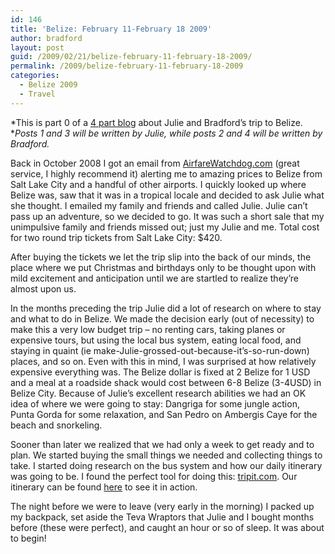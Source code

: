 ```yaml
---
id: 146
title: 'Belize: February 11-February 18 2009'
author: bradford
layout: post
guid: /2009/02/21/belize-february-11-february-18-2009/
permalink: /2009/belize-february-11-february-18-2009
categories:
  - Belize 2009
  - Travel
---
```

*This is part 0 of a [4 part blog][1] about Julie and Bradford’s trip to Belize. **Posts 1 and 3 will be written by Julie, while posts 2 and 4 will be written by Bradford.*

Back in October 2008 I got an email from <a href="http://www.airfarewatchdog.com/" target="_blank">AirfareWatchdog.com</a> (great service, I highly recommend it) alerting me to amazing prices to Belize from Salt Lake City and a handful of other airports. I quickly looked up where Belize was, saw that it was in a tropical locale and decided to ask Julie what she thought. I emailed my family and friends and called Julie. Julie can’t pass up an adventure, so we decided to go. It was such a short sale that my unimpulsive family and friends missed out; just my Julie and me. Total cost for two round trip tickets from Salt Lake City: $420.<!--more-->

After buying the tickets we let the trip slip into the back of our minds, the place where we put Christmas and birthdays only to be thought upon with mild excitement and anticipation until we are startled to realize they’re almost upon us.

In the months preceding the trip Julie did a lot of research on where to stay and what to do in Belize. We made the decision early (out of necessity) to make this a very low budget trip – no renting cars, taking planes or expensive tours, but using the local bus system, eating local food, and staying in quaint (ie make-Julie-grossed-out-because-it’s-so-run-down) places, and so on. Even with this in mind, I was surprised at how relatively expensive everything was. The Belize dollar is fixed at 2 Belize for 1 USD and a meal at a roadside shack would cost between 6-8 Belize (3-4USD) in Belize City. Because of Julie’s excellent research abilities we had an OK idea of where we were going to stay: Dangriga for some jungle action, Punta Gorda for some relaxation, and San Pedro on Ambergis Caye for the beach and snorkeling.

Sooner than later we realized that we had only a week to get ready and to plan. We started buying the small things we needed and collecting things to take. I started doing research on the bus system and how our daily itinerary was going to be. I found the perfect tool for doing this: <a href="http://tripit.com" target="_blank">tripit.com</a>. Our itinerary can be found <a href="http://www.tripit.com/trip/public/id/3E6C0A9CA896053653181AC3C798D769" target="_blank">here</a> to see it in action.

The night before we were to leave (very early in the morning) I packed up my backpack, set aside the Teva Wraptors that Julie and I bought months before (these were perfect), and caught an hour or so of sleep. It was about to begin!

 [1]: /category/belize-2009